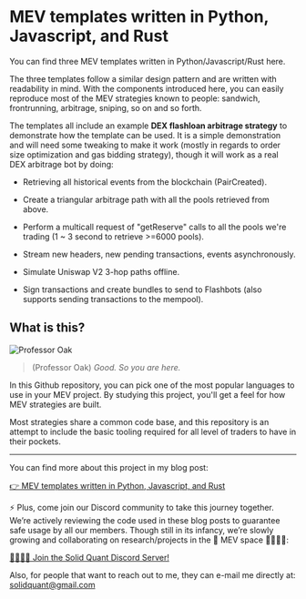# MEV templates written in Python, Javascript, and Rust

You can find three MEV templates written in Python/Javascript/Rust here.

The three templates follow a similar design pattern and are written with readability in mind. With the components introduced here, you can easily reproduce most of the MEV strategies known to people: sandwich, frontrunning, arbitrage, sniping, so on and so forth.

The templates all include an example **DEX flashloan arbitrage strategy** to demonstrate how the template can be used. It is a simple demonstration and will need some tweaking to make it work (mostly in regards to order size optimization and gas bidding strategy), though it will work as a real DEX arbitrage bot by doing:

- Retrieving all historical events from the blockchain (PairCreated).

- Create a triangular arbitrage path with all the pools retrieved from above.

- Perform a multicall request of "getReserve" calls to all the pools we're trading (1 ~ 3 second to retrieve >=6000 pools).

- Stream new headers, new pending transactions, events asynchronously.

- Simulate Uniswap V2 3-hop paths offline.

- Sign transactions and create bundles to send to Flashbots (also supports sending transactions to the mempool).


## What is this?

![Professor Oak](https://github.com/solidquant/mev-templates/assets/134243834/553560de-3334-4d4b-a447-14aa91ad28de)

> (Professor Oak) *Good. So you are here.*

In this Github repository, you can pick one of the most popular languages to use in your MEV project. By studying this project, you'll get a feel for how MEV strategies are built.

Most strategies share a common code base, and this repository is an attempt to include the basic tooling required for all level of traders to have in their pockets.

---

You can find more about this project in my blog post:

[👉 MEV templates written in Python, Javascript, and Rust](https://medium.com/@solidquant/mev-templates-written-in-python-javascript-and-rust-ddd3d324d709)

⚡️ Plus, come join our Discord community to take this journey together. We’re actively reviewing the code used in these blog posts to guarantee safe usage by all our members. Though still in its infancy, we’re slowly growing and collaborating on research/projects in the 💫 MEV space 🏄‍♀️🏄‍♂️:

[👨‍👩‍👦‍👦 Join the Solid Quant Discord Server!](https://discord.com/invite/e6KpjTQP98)

Also, for people that want to reach out to me, they can e-mail me directly at: solidquant@gmail.com